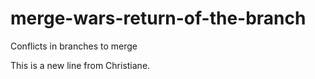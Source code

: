 # merge-wars-return-of-the-branch
Conflicts in branches to merge

This is a new line from Christiane.
